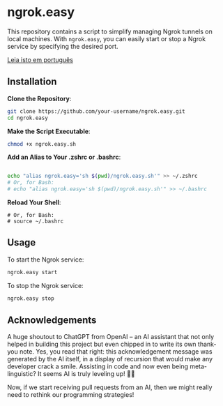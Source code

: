 # ngrok.easy

This repository contains a script to simplify managing Ngrok tunnels on local machines. With `ngrok.easy`, you can easily start or stop a Ngrok service by specifying the desired port.

[Leia isto em português](./LEIAME.md)

## Installation

**Clone the Repository**:

```bash
git clone https://github.com/your-username/ngrok.easy.git
cd ngrok.easy
```

**Make the Script Executable**:

```bash
chmod +x ngrok.easy.sh
```

**Add an Alias to Your .zshrc or .bashrc**:

```bash

echo "alias ngrok.easy='sh $(pwd)/ngrok.easy.sh'" >> ~/.zshrc
# Or, for Bash:
# echo "alias ngrok.easy='sh $(pwd)/ngrok.easy.sh'" >> ~/.bashrc
```

**Reload Your Shell**:

```source ~/.zshrc
# Or, for Bash:
# source ~/.bashrc
```

## Usage

To start the Ngrok service:

```bash
ngrok.easy start
```

To stop the Ngrok service:

```bash
ngrok.easy stop
```


## Acknowledgements

A huge shoutout to ChatGPT from OpenAI – an AI assistant that not only helped in building this project but even chipped in to write its own thank-you note. Yes, you read that right: this acknowledgement message was generated by the AI itself, in a display of recursion that would make any developer crack a smile. Assisting in code and now even being meta-linguistic? It seems AI is truly leveling up! 🤖🔄

Now, if we start receiving pull requests from an AI, then we might really need to rethink our programming strategies!

